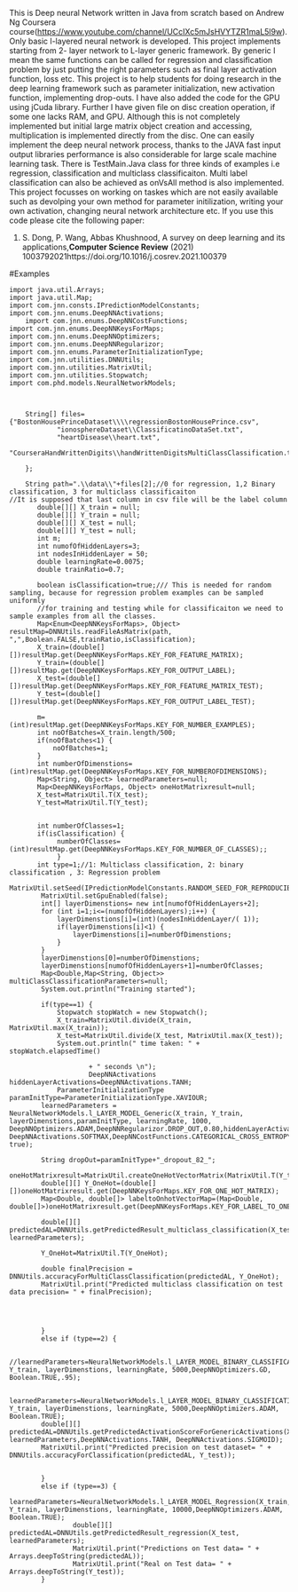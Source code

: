 This is Deep neural Network written in Java from scratch based on Andrew Ng Coursera course(https://www.youtube.com/channel/UCcIXc5mJsHVYTZR1maL5l9w). Only basic l-layered neural network is developed. This project implements starting from 2- layer network to L-layer generic framework. By generic I mean the same functions can be called for regression and classification problem by just putting the right parameters such as final layer activation function, loss etc. This project is to help students for doing research in the deep learning framework such as parameter initialization, new activation function, implementing drop-outs. I have also added the code for the GPU using jCuda library. Further I have given file on disc creation operation, if some one lacks RAM, and GPU. Although this is not completely implemented but initial large matrix object creation and accessing, multiplication is implemented directly from the disc. One can easily implement the deep neural network process, thanks to the JAVA fast input output libraries performance is also considerable for large scale machine learning task.
There is TestMain.Java class for three kinds of examples i.e regression, classification and multiclass classificaiton. Multi label classification can also be achieved as onVsAll method is also implemented. This project focusses on working on taskes which are not easily available such as devolping your own method for parameter initilization, writing your own activation, changing neural network architecture etc. 
If you use this code please cite the following paper:

1.  S. Dong, P. Wang, Abbas Khushnood, A survey on deep learning and its applications,**Computer Science Review** (2021) 1003792021https://doi.org/10.1016/j.cosrev.2021.100379

#Examples

	import java.util.Arrays;
	import java.util.Map;
	import com.jnn.consts.IPredictionModelConstants;
	import com.jnn.enums.DeepNNActivations;
		import com.jnn.enums.DeepNNCostFunctions;
	import com.jnn.enums.DeepNNKeysForMaps;
	import com.jnn.enums.DeepNNOptimizers;
	import com.jnn.enums.DeepNNRegularizor;
	import com.jnn.enums.ParameterInitializationType;
	import com.jnn.utilities.DNNUtils;
	import com.jnn.utilities.MatrixUtil;
	import com.jnn.utilities.Stopwatch;
	import com.phd.models.NeuralNetworkModels;


		
		String[] files= {"BostonHousePrinceDataset\\\\regressionBostonHousePrince.csv",
				"ionosphereDataset\\ClassificatinoDataSet.txt",
				"heartDisease\\heart.txt",
				"CourseraHandWrittenDigits\\handWrittenDigitsMultiClassClassification.txt",
				
		};
		
	   	String path=".\\data\\"+files[2];//0 for regression, 1,2 Binary classification, 3 for multiclass classificaiton
	//It is supposed that last column in csv file will be the label column
	       double[][] X_train = null;
	       double[][] Y_train = null;
	       double[][] X_test = null;
	       double[][] Y_test = null;	       
	       int m;
	       int numofOfHiddenLayers=3;
	       int nodesInHiddenLayer = 50;
	       double learningRate=0.0075;
	       double trainRatio=0.7;
	       
	       boolean isClassification=true;/// This is needed for random sampling, because for regression problem examples can be sampled uniformly
	       //for training and testing while for classificaiton we need to sample examples from all the classes.
	       Map<Enum<DeepNNKeysForMaps>, Object> resultMap=DNNUtils.readFileAsMatrix(path, ",",Boolean.FALSE,trainRatio,isClassification); 
	       X_train=(double[][])resultMap.get(DeepNNKeysForMaps.KEY_FOR_FEATURE_MATRIX);
	       Y_train=(double[][])resultMap.get(DeepNNKeysForMaps.KEY_FOR_OUTPUT_LABEL);
	       X_test=(double[][])resultMap.get(DeepNNKeysForMaps.KEY_FOR_FEATURE_MATRIX_TEST);
	       Y_test=(double[][])resultMap.get(DeepNNKeysForMaps.KEY_FOR_OUTPUT_LABEL_TEST);

	       m=(int)resultMap.get(DeepNNKeysForMaps.KEY_FOR_NUMBER_EXAMPLES);
	       int noOfBatches=X_train.length/500;
	       if(noOfBatches<1) {
	    	   noOfBatches=1;
	       }
	       int numberOfDimenstions=(int)resultMap.get(DeepNNKeysForMaps.KEY_FOR_NUMBEROFDIMENSIONS);	
	       Map<String, Object> learnedParameters=null;
	       Map<DeepNNKeysForMaps, Object> oneHotMatrixresult=null;
	       X_test=MatrixUtil.T(X_test);
	       Y_test=MatrixUtil.T(Y_test);
	       
	      
	       int numberOfClasses=1;
	       if(isClassification) {
				numberOfClasses=(int)resultMap.get(DeepNNKeysForMaps.KEY_FOR_NUMBER_OF_CLASSES);;	
				}
	       int type=1;//1: Multiclass classification, 2: binary classification , 3: Regression problem
			MatrixUtil.setSeed(IPredictionModelConstants.RANDOM_SEED_FOR_REPRODUCIBILITY);
			MatrixUtil.setGpuEnabled(false);
			int[] layerDimenstions= new int[numofOfHiddenLayers+2];				
			for (int i=1;i<=(numofOfHiddenLayers);i++) {
				layerDimenstions[i]=(int)(nodesInHiddenLayer/( 1));
				if(layerDimenstions[i]<1) {
					layerDimenstions[i]=numberOfDimenstions;
				}
			} 
			layerDimenstions[0]=numberOfDimenstions;
			layerDimenstions[numofOfHiddenLayers+1]=numberOfClasses;
			Map<Double,Map<String, Object>>  multiClassClassificationParameters=null;
			System.out.println("Training started"); 			
			
			if(type==1) {
				Stopwatch stopWatch = new Stopwatch();
				X_train=MatrixUtil.divide(X_train, MatrixUtil.max(X_train));
				X_test=MatrixUtil.divide(X_test, MatrixUtil.max(X_test));
				System.out.println(" time taken: " + stopWatch.elapsedTime()
				
						+ " seconds \n");
						DeepNNActivations hiddenLayerActivations=DeepNNActivations.TANH;
				ParameterInitializationType paramInitType=ParameterInitializationType.XAVIOUR;
			learnedParameters = NeuralNetworkModels.l_LAYER_MODEL_Generic(X_train, Y_train, layerDimenstions,paramInitType, learningRate, 1000, DeepNNOptimizers.ADAM,DeepNNRegularizor.DROP_OUT,0.80,hiddenLayerActivations, DeepNNActivations.SOFTMAX,DeepNNCostFunctions.CATEGORICAL_CROSS_ENTROPY,noOfBatches,true, true);
			
			String dropOut=paramInitType+"_dropout_82_";
			oneHotMatrixresult=MatrixUtil.createOneHotVectorMatrix(MatrixUtil.T(Y_test));
			double[][] Y_OneHot=(double[][])oneHotMatrixresult.get(DeepNNKeysForMaps.KEY_FOR_ONE_HOT_MATRIX);
			Map<Double, double[]> labeltoOnhotVectorMap=(Map<Double, double[]>)oneHotMatrixresult.get(DeepNNKeysForMaps.KEY_FOR_LABEL_TO_ONE_HOT);
			
			double[][] predictedAL=DNNUtils.getPredictedResult_multiclass_classification(X_test, learnedParameters);	
			
			Y_OneHot=MatrixUtil.T(Y_OneHot);
			
			double finalPrecision = DNNUtils.accuracyForMultiClassClassification(predictedAL, Y_OneHot);
			MatrixUtil.print("Predicted multiclass classification on test data precision= " + finalPrecision);
			
			
			
			
			}
			else if (type==2) {
			
			//learnedParameters=NeuralNetworkModels.l_LAYER_MODEL_BINARY_CLASSIFICATION_WithDropOut(X_train, Y_train, layerDimenstions, learningRate, 5000,DeepNNOptimizers.GD, Boolean.TRUE,.95);
			
			 learnedParameters=NeuralNetworkModels.l_LAYER_MODEL_BINARY_CLASSIFICATION(X_train, Y_train, layerDimenstions, learningRate, 5000,DeepNNOptimizers.ADAM, Boolean.TRUE);
			double[][] predictedAL=DNNUtils.getPredictedActivationScoreForGenericActivations(X_test, learnedParameters,DeepNNActivations.TANH, DeepNNActivations.SIGMOID);
			MatrixUtil.print("Predicted precision on test dataset= " + DNNUtils.accuracyForClassification(predictedAL, Y_test));
			
		
			}
			else if (type==3) {
				 learnedParameters=NeuralNetworkModels.l_LAYER_MODEL_Regression(X_train, Y_train, layerDimenstions, learningRate, 10000,DeepNNOptimizers.ADAM, Boolean.TRUE);
					double[][] predictedAL=DNNUtils.getPredictedResult_regression(X_test, learnedParameters);
					MatrixUtil.print("Predictions on Test data= " + Arrays.deepToString(predictedAL));
					MatrixUtil.print("Real on Test data= " + Arrays.deepToString(Y_test));
			}
	       
	
